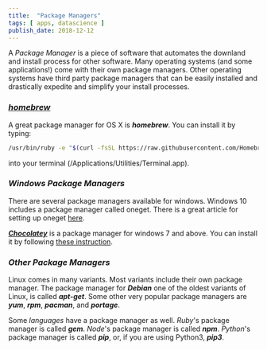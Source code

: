 ```yaml
---
title:  "Package Managers"
tags: [ apps, datascience ]
publish_date: 2018-12-12
---
```


A *Package Manager* is a piece of software that automates the downland and install process for other software. Many operating systems (and some applications!) come with their own package managers. Other operating systems have third party package managers that can be easily installed and drastically expedite and simplify your install processes.

### [***homebrew***](https://brew.sh/)
A great package manager for OS X is ***homebrew***. You can install it by typing:

```bash
/usr/bin/ruby -e "$(curl -fsSL https://raw.githubusercontent.com/Homebrew/install/master/install)"
```

into your terminal (/Applications/Utilities/Terminal.app).

### ***Windows Package Managers***
There are several package managers available for windows. Windows 10 includes a package manager called oneget. There is a great article for setting up oneget [here](https://www.hanselman.com/blog/AptGetForWindowsOneGetAndChocolateyOnWindows10.aspx). 

[***Chocolatey***](https://chocolatey.org/) is a package manager for windows 7 and above. You can install it by following [these instruction](https://chocolatey.org/install). 

### ***Other Package Managers***
Linux comes in many variants. Most variants include their own package manager. The package manager for ***Debian*** one of the oldest variants of Linux, is called ***apt-get***. Some other very popular package managers are ***yum***, ***rpm***, ***pacman***, and ***portage***. 

Some *languages* have a package manager as well. *Ruby*'s package manager is called ***gem***. *Node*'s package manager is called ***npm***. *Python*'s package manager is called ***pip***, or, if you are using Python3, ***pip3***. 

